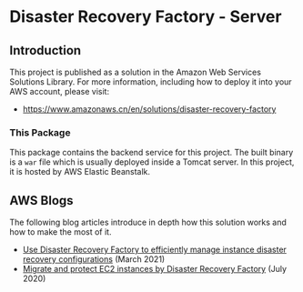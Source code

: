 # Disaster Recovery Factory - Server

## Introduction
This project is published as a solution in the Amazon Web Services Solutions Library.
For more information, including how to deploy it into your AWS account, please visit:
- https://www.amazonaws.cn/en/solutions/disaster-recovery-factory

### This Package
This package contains the backend service for this project.
The built binary is a `war` file which is usually deployed inside a Tomcat server.
In this project, it is hosted by AWS Elastic Beanstalk.

## AWS Blogs
The following blog articles introduce in depth how this solution works and how to make the most of it.

- [Use Disaster Recovery Factory to efficiently manage instance disaster recovery configurations](https://aws.amazon.com/cn/blogs/china/use-cloud-disaster-recovery-management-tools-to-efficiently-manage-instance-disaster-recovery-configuration/) (March 2021)
- [Migrate and protect EC2 instances by Disaster Recovery Factory](https://aws.amazon.com/cn/blogs/china/gcr-blog-migrate-and-protect-ec2-instances-using-cloud-disaster-management-tools/) (July 2020)
